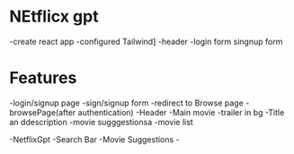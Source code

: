 # NEtflicx gpt

-create react app
-configured Tailwind]
-header
-login form
singnup form

# Features

-login/signup page
    -sign/signup form
    -redirect to Browse page
-browsePage(after authentication)
    -Header
    -Main movie
        -trailer in bg
        -Title an ddescription
        -movie sugggestionsa
            -movie list

-NetflixGpt 
    -Search Bar
    -Movie Suggestions
    -